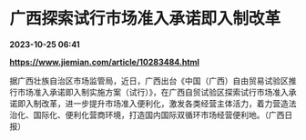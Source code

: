 # 广西探索试行市场准入承诺即入制改革

**2023-10-25 06:41**

**https://www.jiemian.com/article/10283484.html**

据广西壮族自治区市场监管局，近日，广西出台《中国（广西）自由贸易试验区推行市场准入承诺即入制实施方案（试行）》，在广西自贸试验区探索试行市场准入承诺即入制改革，进一步提升市场准入便利化，激发各类经营主体活力，着力营造法治化、国际化、便利化营商环境，打造国内国际双循环市场经营便利地。（广西日报）